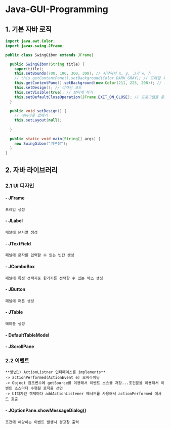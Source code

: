 # Java-GUI-Programming  
## 1. 기본 자바 로직
``` java
import java.awt.Color;
import javax.swing.JFrame;

public class SwingGibon extends JFrame{

  public SwingGibon(String title) {
    super(title);
    this.setBounds(700, 100, 300, 300); // 시작위치 x, y, 크기 w, h
    // this.getContentPane().setBackground(Color.DARK_GRAY); // 프레임 위에 있는 패널의 색상변경
    this.getContentPane().setBackground(new Color(211, 225, 208)); // 프레임 위에 있는 패널의 색상변경
    this.setDesign(); // 디자인 코드
    this.setVisible(true); // 보이게 하기
    this.setDefaultCloseOperation(JFrame.EXIT_ON_CLOSE); // 프로그램을 종료해주는 메서드
  }

  public void setDesign() {
    // 레이아웃 없애기
    this.setLayout(null);
  
  }

  public static void main(String[] args) {
    new SwingGibon("기본창");
  }
}
```

## 2. 자바 라이브러리
  ### 2.1 UI 디자인 
  #### - JFrame  
    프레임 생성
  #### - JLabel
    패널에 문자열 생성
  #### - JTextField
    패널에 문자를 입력할 수 있는 빈칸 생성
  #### - JComboBox
    패널에 특정 선택지중 한가지를 선택할 수 있는 박스 생성  
  #### - JButton  
    패널에 퍼튼 생성
  #### - JTable
    테이블 생성
  #### - DefaultTableModel  

  #### - JScrollPane  

### 2.2 이벤트
    **방법1) ActionListner 인터페이스를 implements**  
    -> actionPerformed(ActionEvent e) 오버라이딩  
    -> Object 참조변수에 getSource를 이용해서 이벤트 소스를 저장...조건문을 이용해서 이벤트 소스마다 수행될 로직을 선언  
    -> UI디자인 객체마다 addActionListener 메서드를 사용해서 actionPerformed 메서드 호출   
    
  #### - JOptionPane.showMessageDialog()
    조건에 해당하는 이벤트 발생시 경고창 출력
